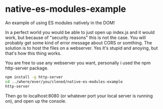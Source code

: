 # native-es-modules-example

An example of using ES modules natively in the DOM!

In a perfect world you would be able to just open up index.js and it would
work, but because of "security reasons" this is not the case. You will probably
get some kind of error message about CORS or somthing. The solution is to host
the files on a webserver. Yes it's stupid and anoying, but that's how this
thing works.

You are free to use any webserver you want, personally i used the npm
http-server package.

```bash
npm install -g http-server
cd ../where/ever/you/cloned/native-es-modules-example
http-server
```

Then go to localhost:8080 (or whatever port your local server is running on),
and open up the console.
